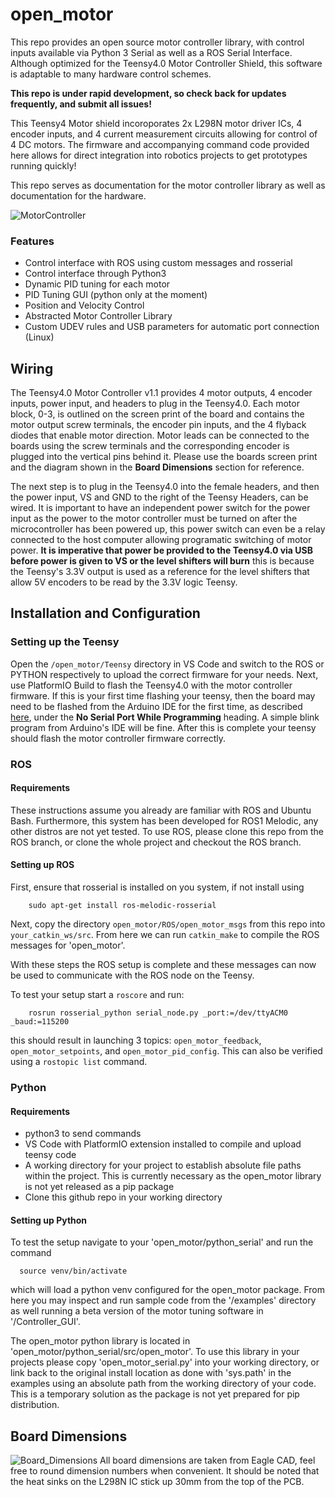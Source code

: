 # open_motor
This repo provides an open source motor controller library, with control inputs available via  Python 3 Serial as well as a ROS Serial Interface. Although optimized for the Teensy4.0 Motor Controller Shield, this software is adaptable to many hardware control schemes.

**This repo is under rapid development, so check back for updates frequently, and submit all issues!**

This Teensy4 Motor shield incoroporates 2x L298N motor driver ICs, 4 encoder inputs, and 4 current measurement circuits allowing for control of 4 DC motors. The firmware and accompanying command code provided here allows for direct integration into robotics projects to get prototypes running quickly!

This repo serves as documentation for the motor controller library as well as documentation for the hardware.

![MotorController](https://user-images.githubusercontent.com/26233185/141203471-50df6b40-a233-4334-bb6f-87546810c80e.jpg)

### Features
- Control interface with ROS using custom messages and rosserial
- Control interface through Python3
- Dynamic PID tuning for each motor
- PID Tuning GUI (python only at the moment)
- Position and Velocity Control
- Abstracted Motor Controller Library
- Custom UDEV rules and USB parameters for automatic port connection (Linux)

## Wiring
The Teensy4.0 Motor Controller v1.1 provides 4 motor outputs, 4 encoder inputs, power input, and headers to plug in the Teensy4.0.
Each motor block, 0-3, is outlined on the screen print of the board and contains the motor output screw terminals, the encoder pin inputs, and the 4 flyback diodes that enable motor direction. Motor leads can be connected to the boards using the screw terminals and the corresponding encoder is plugged into the vertical pins behind it. Please use the boards screen print and the diagram shown in the **Board Dimensions** section for reference.

The next step is to plug in the Teensy4.0 into the female headers, and then the power input, VS and GND to the right of the Teensy Headers, can be wired. It is important to have an independent power switch for the power input as the power to the motor controller must be turned on after the microcontroller has been powered up, this power switch can even be a relay connected to the host computer allowing programatic switching of motor power. **It is imperative that power be provided to the Teensy4.0 via USB before power is given to VS or the level shifters will burn** this is because the Teensy's 3.3V output is used as a reference for the level shifters that allow 5V encoders to be read by the 3.3V logic Teensy.

## Installation and Configuration
<!-- This board is supplied with a firmware allowing for 4 motor control out of the box. Using the available serial package and Teensy Board firmware, motor control and communication is available of out the box. -->

### Setting up the Teensy
Open the `/open_motor/Teensy` directory in VS Code and switch to the ROS or PYTHON respectively to upload the correct firmware for your needs. Next, use PlatformIO Build to flash the Teensy4.0 with the motor controller firmware. If this is your first time flashing your teensy, then the board may need to be flashed from the Arduino IDE for the first time, as described [here](https://www.pjrc.com/teensy/troubleshoot.html), under the **No Serial Port While Programming** heading. A simple blink program from Arduino's IDE will be fine. After this is complete your teensy should flash the motor controller firmware correctly.

### ROS
#### Requirements
These instructions assume you already are familiar with ROS and Ubuntu Bash. Furthermore, this system has been developed for ROS1 Melodic, any other distros are not yet tested.
To use ROS, please clone this repo from the ROS branch, or clone the whole project and checkout the ROS branch. 

#### Setting up ROS
First, ensure that rosserial is installed on you system, if not install using

        sudo apt-get install ros-melodic-rosserial
        
Next, copy the directory `open_motor/ROS/open_motor_msgs` from this repo into `your_catkin_ws/src`. From here we can run `catkin_make` to compile the ROS messages for 'open_motor'.

With these steps the ROS setup is complete and these messages can now be used to communicate with the ROS node on the Teensy.

To test your setup start a `roscore` and run:

        rosrun rosserial_python serial_node.py _port:=/dev/ttyACM0 _baud:=115200

this should result in launching 3 topics: `open_motor_feedback`, `open_motor_setpoints`, and `open_motor_pid_config`. This can also be verified using a `rostopic list` command.
      

### Python
#### Requirements
- python3 to send commands
- VS Code with PlatformIO extension installed to compile and upload teensy code
- A working directory for your project to establish absolute file paths within the project. This is currently necessary as the open_motor library is not yet released as a pip package
- Clone this github repo in your working directory 

#### Setting up Python 
To test the setup navigate to your 'open_motor/python_serial' and run the command

      source venv/bin/activate
  
which will load a python venv configured for the open_motor package. From here you may inspect and run sample code from the '/examples' directory as well running a beta version of the motor tuning software in '/Controller_GUI'. 


The open_motor python library is located in 'open_motor/python_serial/src/open_motor'. To use this library in your projects please copy 'open_motor_serial.py' into your working directory, or link back to the original install location as done with 'sys.path' in the examples using an absolute path from the working directory of your code. This is a temporary solution as the package is not yet prepared for pip distribution.



## Board Dimensions
![Board_Dimensions](https://user-images.githubusercontent.com/26233185/141202799-c8fdb869-865a-4dba-a2c7-790d3b03d4e7.JPG)
All board dimensions are taken from Eagle CAD, feel free to round dimension numbers when convenient. It should be noted that the heat sinks on the L298N IC stick up 30mm from the top of the PCB.
